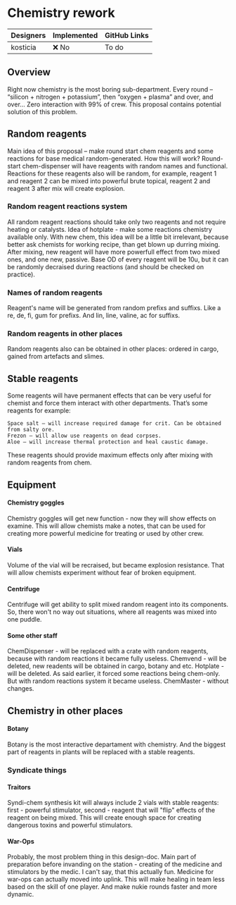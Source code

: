 # Chemistry rework

| Designers | Implemented | GitHub Links |
|---|---|---|
| kosticia  |    :x: No   |    To do     |

## Overview
Right now chemistry is the most boring sub-department. Every round – “silicon + nitrogen + potassium”, then “oxygen + plasma” and over, and over… Zero interaction with 99% of crew. This proposal contains potential solution of this problem. 

## Random reagents
Main idea of this proposal – make round start chem reagents and some reactions for base medical random-generated. How this will work? Round-start chem-dispenser will have reagents with random names and functional. Reactions for these reagents also will be random, for example, reagent 1 and reagent 2 can be mixed into powerful brute topical, reagent 2 and reagent 3 after mix will create explosion.

### Random reagent reactions system
All random reagent reactions should take only two reagents and not require heating or catalysts. Idea of hotplate - make some reactions chemistry available only. With new chem, this idea will be a little bit irrelevant, because better ask chemists for working recipe, than get blown up durring mixing.
After mixing, new reagent will have more powerfull effect from two mixed ones, and one new, passive.
Base OD of every reagent will be 10u, but it can be randomly decraised during reactions (and should be checked on practice).

### Names of random reagents
Reagent's name will be generated from random prefixs and suffixs. Like a re, de, fi, gum for prefixs. And lin, line, valine, ac for suffixs.

### Random reagents in other places
Random reagents also can be obtained in other places: ordered in cargo, gained from artefacts and slimes.

## Stable reagents
Some reagents will have permanent effects that can be very useful for chemist and force them interact with other departments. That’s some reagents for example:

    Space salt – will increase required damage for crit. Can be obtained from salty ore.
    Frezon – will allow use reagents on dead corpses.
    Aloe – will increase thermal protection and heal caustic damage.

These reagents should provide maximum effects only after mixing with random reagents from chem.

## Equipment

#### Chemistry goggles
Chemistry goggles will get new function - now they will show effects on examine. This will allow chemists make a notes, that can be used for creating more powerful medicine for treating or used by other crew.

#### Vials
Volume of the vial will be recraised, but became explosion resistance. That will allow chemists experiment without fear of broken equipment.

#### Centrifuge
Centrifuge will get ability to split mixed random reagent into its components. So, there won't no way out situations, where all reagents was mixed into one puddle.

#### Some other staff
ChemDispenser - will be replaced with a crate with random reagents, because with random reactions it became fully useless.
Chemvend - will be deleted, new readents will be obtained in cargo, botany and etc.
Hotplate - will be deleted. As said earlier, it forced some reactions being chem-only. But with random reactions system it became useless.
ChemMaster - without changes.

## Chemistry in other places

#### Botany
Botany is the most interactive departament with chemistry. And the biggest part of reagents in plants will be replaced with a stable reagents.

### Syndicate things

#### Traitors
Syndi-chem synthesis kit will always include 2 vials with stable reagents: first - powerful stimulator, second - reagent that will "flip" effects of the reagent on being mixed. This will create enough space for creating dangerous toxins and powerful stimulators.

#### War-Ops
Probably, the most problem thing in this design-doc. Main part of preparation before invanding on the station - creating of the medicine and stimulators by the medic. I can't say, that this actually fun. Medicine for war-ops can actually moved into uplink. This will make healing in team less based on the skill of one player. And make nukie rounds faster and more dynamic.
